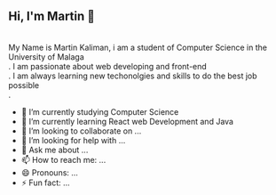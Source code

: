 ## Hi, I'm Martin 👋
<br/>
My Name is Martin Kaliman, i am a student of Computer Science in the University of Malaga<br/>.
I am passionate about web developing and front-end<br/>.
I am always learning new techonolgies and skills to do the best job possible<br/>.

- 🔭 I’m currently studying Computer Science<br/>
- 🌱 I’m currently learning React web Development and Java<br/>
- 👯 I’m looking to collaborate on ...
- 🤔 I’m looking for help with ...
- 💬 Ask me about ...
- 📫 How to reach me: ...
- 😄 Pronouns: ...
- ⚡ Fun fact: ...
